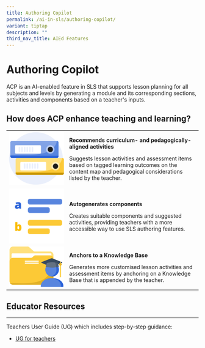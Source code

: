 ```yaml
---
title: Authoring Copilot
permalink: /ai-in-sls/authoring-copilot/
variant: tiptap
description: ""
third_nav_title: AIEd Features
---
```

<h1>Authoring Copilot</h1>
<p>ACP is an AI-enabled feature in SLS that supports lesson planning for
all subjects and levels by generating a module and its corresponding sections,
activities and components based on a teacher's inputs.</p>
<h2>How does ACP enhance teaching and learning?</h2>
<table style="minWidth: 50px">
<colgroup>
<col>
<col>
</colgroup>
<tbody>
<tr>
<td rowspan="1" colspan="1">
<div class="isomer-image-wrapper">
<img style="width: 100%" height="auto" width="100%" alt="" src="/images/AI in Education/icon_files.png">
</div>
</td>
<td rowspan="1" colspan="1">
<p><strong>Recommends curriculum- and pedagogically-aligned activities</strong>
</p>
<p>Suggests lesson activities and assessment items based on tagged learning
outcomes on the content map and pedagogical considerations listed by the
teacher.</p>
</td>
</tr>
<tr>
<td rowspan="1" colspan="1">
<div class="isomer-image-wrapper">
<img style="width: 100%" height="auto" width="100%" alt="" src="/images/AI in Education/icon_components.png">
</div>
</td>
<td rowspan="1" colspan="1">
<p><strong>Autogenerates components</strong>
</p>
<p>Creates suitable components and suggested activities, providing teachers
with a more accessible way to use SLS authoring features.</p>
</td>
</tr>
<tr>
<td rowspan="1" colspan="1">
<div class="isomer-image-wrapper">
<img style="width: 100%" height="auto" width="100%" alt="" src="/images/AI in Education/icon_knowledge_base.png">
</div>
</td>
<td rowspan="1" colspan="1">
<p><strong>Anchors to a Knowledge Base</strong>
</p>
<p>Generates more customised lesson activities and assessment items by anchoring
on a Knowledge Base that is appended by the teacher.</p>
</td>
</tr>
</tbody>
</table>
<h2>Educator Resources</h2>
<hr>
<p>Teachers User Guide (UG) which includes step-by-step guidance:</p>
<ul>
<li>
<p><a href="/teacher-user-guide/author/use-authoring-copilot-to-create-new-sections/" rel="noopener noreferrer nofollow" target="_blank">UG for teachers</a>
</p>
</li>
</ul>
<p></p>
<p></p>